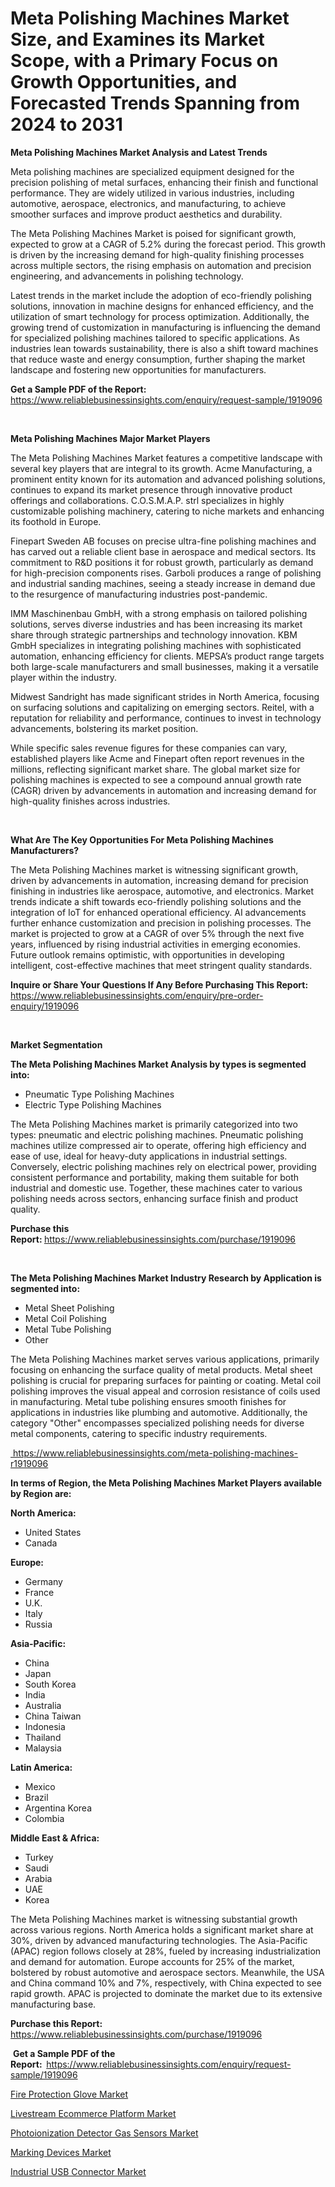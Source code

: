 <p><h1>Meta Polishing Machines Market Size, and Examines its Market Scope, with a Primary Focus on Growth Opportunities, and Forecasted Trends Spanning from 2024 to 2031</h1></p><p><strong>Meta Polishing Machines Market Analysis and Latest Trends</strong></p>
<p><p>Meta polishing machines are specialized equipment designed for the precision polishing of metal surfaces, enhancing their finish and functional performance. They are widely utilized in various industries, including automotive, aerospace, electronics, and manufacturing, to achieve smoother surfaces and improve product aesthetics and durability. </p><p>The Meta Polishing Machines Market is poised for significant growth, expected to grow at a CAGR of 5.2% during the forecast period. This growth is driven by the increasing demand for high-quality finishing processes across multiple sectors, the rising emphasis on automation and precision engineering, and advancements in polishing technology. </p><p>Latest trends in the market include the adoption of eco-friendly polishing solutions, innovation in machine designs for enhanced efficiency, and the utilization of smart technology for process optimization. Additionally, the growing trend of customization in manufacturing is influencing the demand for specialized polishing machines tailored to specific applications. As industries lean towards sustainability, there is also a shift toward machines that reduce waste and energy consumption, further shaping the market landscape and fostering new opportunities for manufacturers.</p></p>
<p><strong>Get a Sample PDF of the Report:&nbsp;</strong> <a href="https://www.reliablebusinessinsights.com/enquiry/request-sample/1919096?utm_campaign=1119&utm_medium=2&utm_source=Github&utm_content=ia&utm_term=24102024&utm_id=meta-polishing-machines">https://www.reliablebusinessinsights.com/enquiry/request-sample/1919096</a></p>
<p>&nbsp;</p>
<p><strong>Meta Polishing Machines Major Market Players</strong></p>
<p><p>The Meta Polishing Machines Market features a competitive landscape with several key players that are integral to its growth. Acme Manufacturing, a prominent entity known for its automation and advanced polishing solutions, continues to expand its market presence through innovative product offerings and collaborations. C.O.S.M.A.P. strl specializes in highly customizable polishing machinery, catering to niche markets and enhancing its foothold in Europe.</p><p>Finepart Sweden AB focuses on precise ultra-fine polishing machines and has carved out a reliable client base in aerospace and medical sectors. Its commitment to R&D positions it for robust growth, particularly as demand for high-precision components rises. Garboli produces a range of polishing and industrial sanding machines, seeing a steady increase in demand due to the resurgence of manufacturing industries post-pandemic.</p><p>IMM Maschinenbau GmbH, with a strong emphasis on tailored polishing solutions, serves diverse industries and has been increasing its market share through strategic partnerships and technology innovation. KBM GmbH specializes in integrating polishing machines with sophisticated automation, enhancing efficiency for clients. MEPSA’s product range targets both large-scale manufacturers and small businesses, making it a versatile player within the industry.</p><p>Midwest Sandright has made significant strides in North America, focusing on surfacing solutions and capitalizing on emerging sectors. Reitel, with a reputation for reliability and performance, continues to invest in technology advancements, bolstering its market position.</p><p>While specific sales revenue figures for these companies can vary, established players like Acme and Finepart often report revenues in the millions, reflecting significant market share. The global market size for polishing machines is expected to see a compound annual growth rate (CAGR) driven by advancements in automation and increasing demand for high-quality finishes across industries.</p></p>
<p>&nbsp;</p>
<p><strong>What Are The Key Opportunities For Meta Polishing Machines Manufacturers?</strong></p>
<p><p>The Meta Polishing Machines market is witnessing significant growth, driven by advancements in automation, increasing demand for precision finishing in industries like aerospace, automotive, and electronics. Market trends indicate a shift towards eco-friendly polishing solutions and the integration of IoT for enhanced operational efficiency. AI advancements further enhance customization and precision in polishing processes. The market is projected to grow at a CAGR of over 5% through the next five years, influenced by rising industrial activities in emerging economies. Future outlook remains optimistic, with opportunities in developing intelligent, cost-effective machines that meet stringent quality standards.</p></p>
<p><strong>Inquire or Share Your Questions If Any Before Purchasing This Report:</strong> <a href="https://www.reliablebusinessinsights.com/enquiry/pre-order-enquiry/1919096?utm_campaign=1119&utm_medium=2&utm_source=Github&utm_content=ia&utm_term=24102024&utm_id=meta-polishing-machines">https://www.reliablebusinessinsights.com/enquiry/pre-order-enquiry/1919096</a></p>
<p>&nbsp;</p>
<p><strong>Market Segmentation</strong></p>
<p><strong>The Meta Polishing Machines Market Analysis by types is segmented into:</strong></p>
<p><ul><li>Pneumatic Type Polishing Machines</li><li>Electric Type Polishing Machines</li></ul></p>
<p><p>The Meta Polishing Machines market is primarily categorized into two types: pneumatic and electric polishing machines. Pneumatic polishing machines utilize compressed air to operate, offering high efficiency and ease of use, ideal for heavy-duty applications in industrial settings. Conversely, electric polishing machines rely on electrical power, providing consistent performance and portability, making them suitable for both industrial and domestic use. Together, these machines cater to various polishing needs across sectors, enhancing surface finish and product quality.</p></p>
<p><strong>Purchase this Report:&nbsp;</strong><a href="https://www.reliablebusinessinsights.com/purchase/1919096?utm_campaign=1119&utm_medium=2&utm_source=Github&utm_content=ia&utm_term=24102024&utm_id=meta-polishing-machines">https://www.reliablebusinessinsights.com/purchase/1919096</a></p>
<p>&nbsp;</p>
<p><strong>The Meta Polishing Machines Market Industry Research by Application is segmented into:</strong></p>
<p><ul><li>Metal Sheet Polishing</li><li>Metal Coil Polishing</li><li>Metal Tube Polishing</li><li>Other</li></ul></p>
<p><p>The Meta Polishing Machines market serves various applications, primarily focusing on enhancing the surface quality of metal products. Metal sheet polishing is crucial for preparing surfaces for painting or coating. Metal coil polishing improves the visual appeal and corrosion resistance of coils used in manufacturing. Metal tube polishing ensures smooth finishes for applications in industries like plumbing and automotive. Additionally, the category "Other" encompasses specialized polishing needs for diverse metal components, catering to specific industry requirements.</p></p>
<p><a href="https://www.reliablebusinessinsights.com/meta-polishing-machines-r1919096?utm_campaign=1119&utm_medium=2&utm_source=Github&utm_content=ia&utm_term=24102024&utm_id=meta-polishing-machines">&nbsp;https://www.reliablebusinessinsights.com/meta-polishing-machines-r1919096</a></p>
<p><strong>In terms of Region, the Meta Polishing Machines Market Players available by Region are:</strong></p>
<p>
    <p> <strong> North America: </strong>
        <ul>
            <li>United States</li>
            <li>Canada</li>
        </ul>
        </p> 
    <p> <strong> Europe: </strong>
        <ul>
            <li>Germany</li>
            <li>France</li>
            <li>U.K.</li>
            <li>Italy</li>
            <li>Russia</li>
        </ul>
        </p> 
    <p> <strong> Asia-Pacific: </strong>
        <ul>
            <li>China</li>
            <li>Japan</li>
            <li>South Korea</li>
            <li>India</li>
            <li>Australia</li>
            <li>China Taiwan</li>
            <li>Indonesia</li>
            <li>Thailand</li>
            <li>Malaysia</li>
        </ul>
        </p> 
    <p> <strong> Latin America: </strong>
        <ul>
            <li>Mexico</li>
            <li>Brazil</li>
            <li>Argentina Korea</li>
            <li>Colombia</li>
        </ul>
        </p> 
    <p> <strong> Middle East & Africa: </strong>
        <ul>
            <li>Turkey</li>
            <li>Saudi</li>
            <li>Arabia</li>
            <li>UAE</li>
            <li>Korea</li>
        </ul>
    </p>
    </p>
<p><p>The Meta Polishing Machines market is witnessing substantial growth across various regions. North America holds a significant market share at 30%, driven by advanced manufacturing technologies. The Asia-Pacific (APAC) region follows closely at 28%, fueled by increasing industrialization and demand for automation. Europe accounts for 25% of the market, bolstered by robust automotive and aerospace sectors. Meanwhile, the USA and China command 10% and 7%, respectively, with China expected to see rapid growth. APAC is projected to dominate the market due to its extensive manufacturing base.</p></p>
<p><strong>Purchase this Report: </strong><a href="https://www.reliablebusinessinsights.com/purchase/1919096?utm_campaign=1119&utm_medium=2&utm_source=Github&utm_content=ia&utm_term=24102024&utm_id=meta-polishing-machines">https://www.reliablebusinessinsights.com/purchase/1919096</a></p>
<p>&nbsp;<strong>Get a Sample PDF of the Report:&nbsp;&nbsp;</strong><a href="https://www.reliablebusinessinsights.com/enquiry/request-sample/1919096?utm_campaign=1119&utm_medium=2&utm_source=Github&utm_content=ia&utm_term=24102024&utm_id=meta-polishing-machines">https://www.reliablebusinessinsights.com/enquiry/request-sample/1919096</a></p>
<p><strong></strong></p>
<p><p><a href="https://github.com/fendtankandh/Market-Research-Report-List-1/blob/main/fire-protection-glove-market.md?utm_campaign=1119&utm_medium=2&utm_source=Github&utm_content=ia&utm_term=24102024&utm_id=meta-polishing-machines">Fire Protection Glove Market</a></p><p><a href="https://www.linkedin.com/pulse/global-livestream-ecommerce-platform-market-pulse-trends-growth-asfbc?utm_campaign=1119&utm_medium=2&utm_source=Github&utm_content=ia&utm_term=24102024&utm_id=meta-polishing-machines">Livestream Ecommerce Platform Market</a></p><p><a href="https://github.com/catusaesianou/Market-Research-Report-List-1/blob/main/photoionization-detector-gas-sensors-market.md?utm_campaign=1119&utm_medium=2&utm_source=Github&utm_content=ia&utm_term=24102024&utm_id=meta-polishing-machines">Photoionization Detector Gas Sensors Market</a></p><p><a href="https://issuu.com/reportprime-2/docs/marking-devices-market-size-2030.pp_04175021a5cfe8?utm_campaign=1119&utm_medium=2&utm_source=Github&utm_content=ia&utm_term=24102024&utm_id=meta-polishing-machines">Marking Devices Market</a></p><p><a href="https://issuu.com/reportprime-2/docs/industrial-usb-connector-market-siz_b350d0c0a122ce?utm_campaign=1119&utm_medium=2&utm_source=Github&utm_content=ia&utm_term=24102024&utm_id=meta-polishing-machines">Industrial USB Connector Market</a></p></p>
